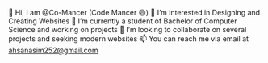 👋 Hi, I am @Co-Mancer (Code Mancer 😄)
👀 I’m interested in Designing and Creating Websites
🌱 I’m currently a student of Bachelor of Computer Science and working on projects
💞️ I’m looking to collaborate on several projects and seeking modern websites
📫 You can reach me via email at ahsanasim252@gmail.com
